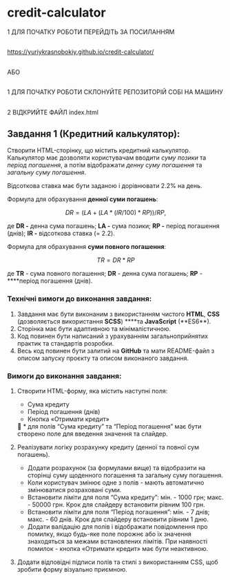 # credit-calculator

1 ДЛЯ ПОЧАТКУ РОБОТИ ПЕРЕЙДІТЬ ЗА ПОСИЛАННЯМ

##

https://yuriykrasnobokiy.github.io/credit-calculator/

##

АБО

##

1 ДЛЯ ПОЧАТКУ РОБОТИ СКЛОНУЙТЕ РЕПОЗИТОРІЙ СОБІ НА МАШИНУ

##

2 ВІДКРИЙТЕ ФАЙЛ index.html

## Завдання 1 (Кредитний калькулятор):

Створити HTML-сторінку, що містить кредитний калькулятор. Калькулятор має дозволяти користувачам вводити _суму позики_ та _період погашення_, а потім відображати _денну суму погашення_ та _загальну суму погашення_.

Відсоткова ставка має бути заданою і дорівнювати 2.2% на день.

Формула для обрахування **денної суми погашень**:

$$
DR = (LA + (LA * (IR / 100) * RP)) / RP,
$$

де **DR -** денна сума погашень; **LA -** сума позики; **RP -** період погашення (днів); **IR -** відсоткова ставка (= 2.2).

Формула для обрахування **суми повного погашення**:

$$
TR = DR * RP
$$

де **TR** - сума повного погашення; **DR** - денна сума погашень; **RP** - \*\*\*\*період погашення (днів).

### Технічні вимоги до виконання завдання:

1. Завдання має бути виконаним з використанням чистого **HTML**, **CSS** (дозволяється використання **SCSS**) \***\*та **JavaScript** (**ES6\*\*).
2. Сторінка має бути адаптивною та мінімалістичною.
3. Код повинен бути написаний з урахуванням загальноприйнятих практик та стандартів розробки.
4. Весь код повинен бути залитий на **GitHub** та мати README-файл з описом запуску проєкту та описом виконаного завдання.

### Вимоги до виконання завдання:

1. Створити HTML-форму, яка містить наступні поля:

   - Сума кредиту
   - Період погашення (днів)
   - Кнопка «Отримати кредит»

   <aside>
   📌 * для полів “Сума кредиту” та “Період погашення” має бути створено поле для введення значення та слайдер.

   </aside>

2. Реалізувати логіку розрахунку кредиту (денної та повної сум погашень).
   - Додати розрахунок (за формулами вище) та відобразити на сторінці суму щоденного погашення та загальну суму погашення.
   - Коли користувач змінює одне з полів - мають автоматично змінюватися розраховані суми.
   - Встановити ліміти для поля “Сума кредиту”: мін. - 1000 грн; макс. - 50000 грн. Крок для слайдеру встановити рівним 100 грн.
   - Встановити ліміти для поля “Період погашення”: мін. - 7 днів; макс. - 60 днів. Крок для слайдеру встановити рівним 1 дню.
   - Додати валідацію для полів і відображати повідомлення про помилку, якщо будь-яке поле порожнє або їх значення знаходяться за межами встановлених лімітів. При наявності помилок - кнопка «Отримати кредит» має бути неактивною.
3. Додати відповідні підписи полів та стилі з використанням CSS, щоб зробити форму візуально приємною.
